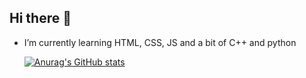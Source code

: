 ## Hi there 👋

- I’m currently learning HTML, CSS, JS and a bit of C++ and python

  [![Anurag's GitHub stats](https://github-readme-stats.vercel.app/api?username=Fishy-King)](https://github.com/Fishy-King/github-readme-stats)
